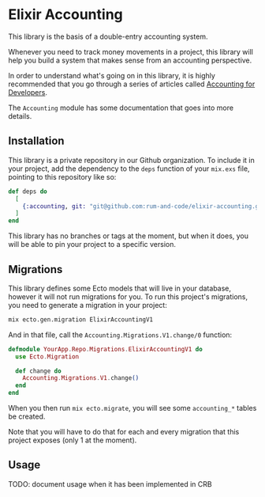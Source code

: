 # Elixir Accounting

This library is the basis of a double-entry accounting system.

Whenever you need to track money movements in a project, this library will help you build a system that makes sense from an accounting perspective.

In order to understand what's going on in this library,
it is highly recommended that you go through a series of articles called
[Accounting for Developers](https://www.moderntreasury.com/journal/accounting-for-developers-part-i).

The `Accounting` module has some documentation that goes into more details.

## Installation

This library is a private repository in our Github organization.
To include it in your project, add the dependency to the `deps` function 
of your `mix.exs` file, pointing to this repository like so: 

```elixir
def deps do
  [
    {:accounting, git: "git@github.com:rum-and-code/elixir-accounting.git"},
  ]
end
```

This library has no branches or tags at the moment, but when it does, you will be able to pin your project to a specific version.

## Migrations

This library defines some Ecto models that will live in your database, however it will not run migrations for you.
To run this project's migrations, you need to generate a migration in your project:

```bash
mix ecto.gen.migration ElixirAccountingV1
```

And in that file, call the `Accounting.Migrations.V1.change/0` function:

```elixir
defmodule YourApp.Repo.Migrations.ElixirAccountingV1 do
  use Ecto.Migration

  def change do
    Accounting.Migrations.V1.change()
  end
end
```

When you then run `mix ecto.migrate`, you will see some `accounting_*` tables be created.

Note that you will have to do that for each and every migration that this project exposes (only 1 at the moment).

## Usage

TODO: document usage when it has been implemented in CRB
